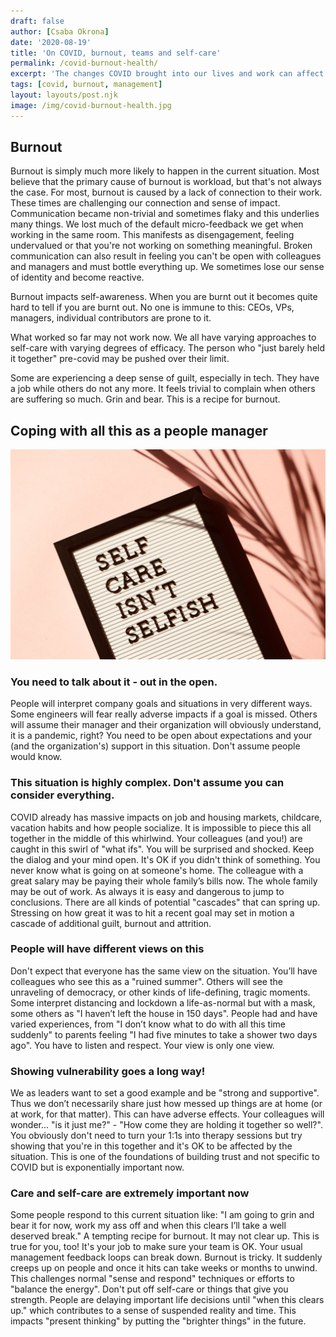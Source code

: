 ```yaml
---
draft: false
author: [Csaba Okrona]
date: '2020-08-19'
title: 'On COVID, burnout, teams and self-care'
permalink: /covid-burnout-health/
excerpt: 'The changes COVID brought into our lives and work can affect us in profound ways. Let me share some aspects and my thoughts with you.'
tags: [covid, burnout, management]
layout: layouts/post.njk
image: /img/covid-burnout-health.jpg
---
```


## Burnout

Burnout is simply much more likely to happen in the current situation. Most believe that the primary cause of burnout is workload, but that's not always the case. For most, burnout is caused by a lack of connection to their work. These times are challenging our connection and sense of impact. Communication became non-trivial and sometimes flaky and this underlies many things. We lost much of the default micro-feedback we get when working in the same room. This manifests as disengagement, feeling undervalued or that you're not working on something meaningful. Broken communication can also result in feeling you can't be open with colleagues and managers and must bottle everything up. We sometimes lose our sense of identity and become reactive.

Burnout impacts self-awareness. When you are burnt out it becomes quite hard to tell if you are burnt out. No one is immune to this: CEOs, VPs, managers, individual contributors are prone to it.

What worked so far may not work now. We all have varying approaches to self-care with varying degrees of efficacy. The person who "just barely held it together" pre-covid may be pushed over their limit.

Some are experiencing a deep sense of guilt, especially in tech. They have a job while others do not any more. It feels trivial to complain when others are suffering so much. Grin and bear. This is a recipe for burnout.

## Coping with all this as a people manager
![Self care isn't selfish](/img/self-care-isnt-selfish.jpeg)

### You need to talk about it - out in the open.

People will interpret company goals and situations in very different ways. Some engineers will fear really adverse impacts if a goal is missed. Others will assume their manager and their organization will obviously understand, it is a pandemic, right? You need to be open about expectations and your (and the organization's) support in this situation. Don't assume people would know.

### This situation is highly complex. Don't assume you can consider everything.

COVID already has massive impacts on job and housing markets, childcare, vacation habits and how people socialize. It is impossible to piece this all together in the middle of this whirlwind. Your colleagues (and you!) are caught in this swirl of "what ifs". You will be surprised and shocked. Keep the dialog and your mind open. It's OK if you didn't think of something. You never know what is going on at someone's home. The colleague with a great salary may be paying their whole family’s bills now. The whole family may be out of work. As always it is easy and dangerous to jump to conclusions. There are all kinds of potential "cascades" that can spring up. Stressing on how great it was to hit a recent goal may set in motion a cascade of additional guilt, burnout and attrition.

### People will have different views on this

Don't expect that everyone has the same view on the situation. You’ll have colleagues who see this as a "ruined summer". Others will see the unraveling of democracy, or other kinds of life-defining, tragic moments. Some interpret distancing and lockdown a life-as-normal but with a mask, some others as "I haven’t left the house in 150 days". People had and have varied experiences, from "I don’t know what to do with all this time suddenly" to parents feeling "I had five minutes to take a shower two days ago". You have to listen and respect. Your view is only one view.

### Showing vulnerability goes a long way!

We as leaders want to set a good example and be "strong and supportive". Thus we don’t necessarily share just how messed up things are at home (or at work, for that matter). This can have adverse effects. Your colleagues will wonder... "is it just me?" - "How come they are holding it together so well?". You obviously don't need to turn your 1:1s into therapy sessions but try showing that you're in this together and it's OK to be affected by the situation. This is one of the foundations of building trust and not specific to COVID but is exponentially important now.

### Care and self-care are extremely important now

Some people respond to this current situation like: "I am going to grin and bear it for now, work my ass off and when this clears I’ll take a well deserved break." A tempting recipe for burnout. It may not clear up. This is true for you, too! It's your job to make sure your team is OK. Your usual management feedback loops can break down. Burnout is tricky. It suddenly creeps up on people and once it hits can take weeks or months to unwind. This challenges normal "sense and respond" techniques or efforts to "balance the energy". Don't put off self-care or things that give you strength. People are delaying important life decisions until "when this clears up." which contributes to a sense of suspended reality and time. This impacts "present thinking" by putting the "brighter things" in the future.
